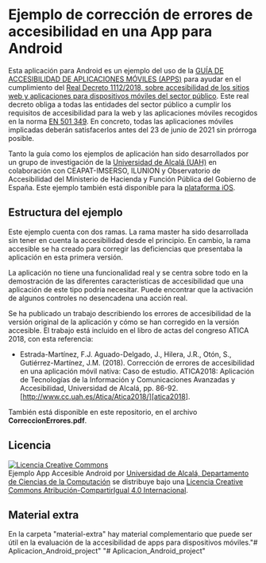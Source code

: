 [guia]: https://administracionelectronica.gob.es/pae_Home/dam/jcr:3746627f-da12-40af-a5f5-20c42bb8c453/2017_Guia_accesibilidad_aplicaciones_moviles_apps.pdf
[rd1112]: https://www.boe.es/diario_boe/txt.php?id=BOE-A-2018-12699
[en301549]: http://www.etsi.org/deliver/etsi_en/301500_301599/301549/01.01.02_60/en_301549v010102p.pdf
[D2016_2102]: https://www.boe.es/doue/2016/327/L00001-00015.pdf
[appacces]: http://tifyc-pmi.cc.uah.es/appacces
[ejemplo_ios]: https://github.com/ctt-gob-es/Ejemplo-App-Accesible-iOS
[atica2018]: http://www.cc.uah.es/Atica/Atica2018/

# Ejemplo de corrección de errores de accesibilidad en una App para Android

Esta aplicación para Android es un ejemplo del uso de la [GUÍA DE ACCESIBILIDAD DE APLICACIONES MÓVILES (APPS)][guia] para ayudar en el cumplimiento del [Real Decreto 1112/2018, sobre accesibilidad de los sitios web y aplicaciones para dispositivos móviles del sector público][rd1112]. Este real decreto obliga a todas las entidades del sector público a cumplir los requisitos de accesibilidad para la web y las aplicaciones móviles recogidos en la norma [EN 501 349][EN301549].
 En concreto, todas las aplicaciones móviles implicadas deberán satisfacerlos antes del 23 de junio de 2021 sin prórroga posible.

 Tanto la guía como los ejemplos de aplicación han sido desarrollados por un grupo de investigación de la [Universidad de Alcalá (UAH)][appacces]
 en colaboración con CEAPAT-IMSERSO, ILUNION y Observatorio de Accesibilidad del Ministerio de Hacienda y Función Pública del Gobierno de España. Este ejemplo también está disponible para la [plataforma iOS][ejemplo_ios].

## Estructura del ejemplo

 Este ejemplo cuenta con dos ramas. La rama master ha sido desarrollada sin tener en cuenta la accesibilidad desde el principio.
 En cambio, la rama accesible se ha creado para corregir las deficiencias que presentaba la aplicación en esta primera versión.

La aplicación no tiene una funcionalidad real y se centra sobre todo en la demostración de las diferentes características de accesibilidad que una aplicación de este tipo podría necesitar. Puede encontrar que la activación de algunos controles no desencadena una acción real.

 Se ha publicado un trabajo describiendo los errores de accesibilidad de la versión original de la aplicación y cómo se han corregido en la versión accesible. 
 El trabajo está incluido en el libro de actas del congreso ATICA 2018, con esta referencia:

 * Estrada-Martínez, F.J. Aguado-Delgado, J., Hilera, J.R., Otón, S., Gutiérrez-Martínez, J.M. (2018). Corrección de errores de accesibilidad en una aplicación móvil nativa: Caso de estudio. ATICA2018: Aplicación de Tecnologías de la Información y Comunicaciones Avanzadas y Accesibilidad, Universidad de Alcalá, pp. 86-92. [http://www.cc.uah.es/Atica/Atica2018/][atica2018]. 

También está disponible en este repositorio, en el archivo **CorreccionErrores.pdf**.

 ## Licencia
 <a rel="license" href="http://creativecommons.org/licenses/by-sa/4.0/"><img alt="Licencia Creative Commons" style="border-width:0" src="https://i.creativecommons.org/l/by-sa/4.0/88x31.png" /></a><br /><span xmlns:dct="http://purl.org/dc/terms/" property="dct:title">Ejemplo App Accesible Android</span> por <a xmlns:cc="http://creativecommons.org/ns#" href="www.cc.uah.es" property="cc:attributionName" rel="cc:attributionURL">Universidad de Alcalá, Departamento de Ciencias de la Computación</a> se distribuye bajo una <a rel="license" href="http://creativecommons.org/licenses/by-sa/4.0/">Licencia Creative Commons Atribución-CompartirIgual 4.0 Internacional</a>.

## Material extra

En la carpeta "material-extra" hay material complementario que puede ser útil en la evaluación de la accesibilidad de apps para dispositivos móviles."# Aplicacion_Android_project" 
"# Aplicacion_Android_project" 
